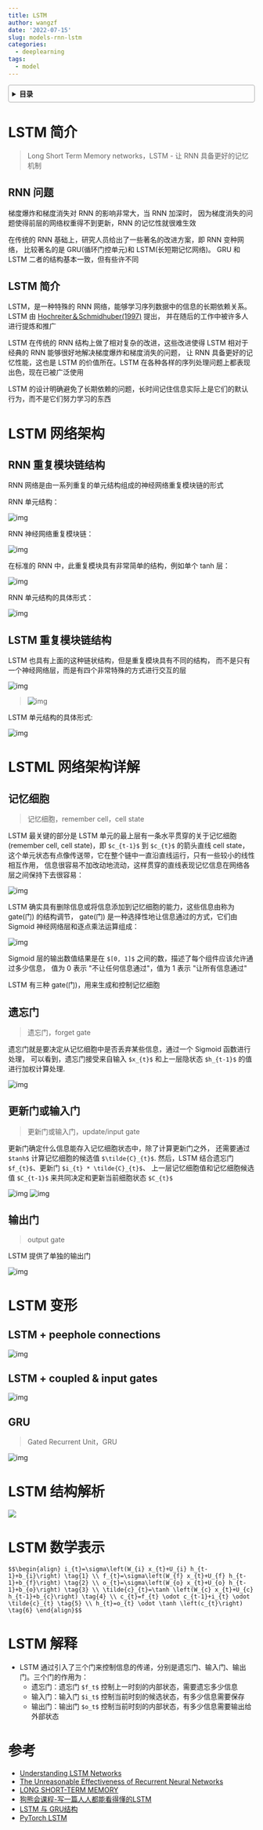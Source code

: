 ```yaml
---
title: LSTM
author: wangzf
date: '2022-07-15'
slug: models-rnn-lstm
categories:
  - deeplearning
tags:
  - model
---
```


<style>
details {
    border: 1px solid #aaa;
    border-radius: 4px;
    padding: .5em .5em 0;
}
summary {
    font-weight: bold;
    margin: -.5em -.5em 0;
    padding: .5em;
}
details[open] {
    padding: .5em;
}
details[open] summary {
    border-bottom: 1px solid #aaa;
    margin-bottom: .5em;
}
img {
    pointer-events: none;
}
</style>

<details><summary>目录</summary><p>

- [LSTM 简介](#lstm-简介)
  - [RNN 问题](#rnn-问题)
  - [LSTM 简介](#lstm-简介-1)
- [LSTM 网络架构](#lstm-网络架构)
  - [RNN 重复模块链结构](#rnn-重复模块链结构)
  - [LSTM 重复模块链结构](#lstm-重复模块链结构)
- [LSTML 网络架构详解](#lstml-网络架构详解)
  - [记忆细胞](#记忆细胞)
  - [遗忘门](#遗忘门)
  - [更新门或输入门](#更新门或输入门)
  - [输出门](#输出门)
- [LSTM 变形](#lstm-变形)
  - [LSTM + peephole connections](#lstm--peephole-connections)
  - [LSTM + coupled \& input gates](#lstm--coupled--input-gates)
  - [GRU](#gru)
- [LSTM 结构解析](#lstm-结构解析)
- [LSTM 数学表示](#lstm-数学表示)
- [LSTM 解释](#lstm-解释)
- [参考](#参考)
</p></details><p></p>

# LSTM 简介

> Long Short Term Memory networks，LSTM - 让 RNN 具备更好的记忆机制

## RNN 问题

梯度爆炸和梯度消失对 RNN 的影响非常大，当 RNN 加深时，
因为梯度消失的问题使得前层的网络权重得不到更新，RNN 的记忆性就很难生效 

在传统的 RNN 基础上，研究人员给出了一些著名的改进方案，即 RNN 变种网络，
比较著名的是 GRU(循环门控单元)和 LSTM(长短期记忆网络)。
GRU 和 LSTM 二者的结构基本一致，但有些许不同

## LSTM 简介

LSTM，是一种特殊的 RNN 网络，能够学习序列数据中的信息的长期依赖关系。
LSTM 由 [Hochreiter＆Schmidhuber(1997)](http://www.bioinf.jku.at/publications/older/2604.pdf) 提出，
并在随后的工作中被许多人进行提炼和推广

LSTM 在传统的 RNN 结构上做了相对复杂的改进，这些改进使得 LSTM 相对于经典的 RNN 能够很好地解决梯度爆炸和梯度消失的问题，
让 RNN 具备更好的记忆性能，这也是 LSTM 的价值所在。LSTM 在各种各样的序列处理问题上都表现出色，现在已被广泛使用

LSTM 的设计明确避免了长期依赖的问题，长时间记住信息实际上是它们的默认行为，而不是它们努力学习的东西

# LSTM 网络架构

## RNN 重复模块链结构

RNN 网络是由一系列重复的单元结构组成的神经网络重复模块链的形式

RNN 单元结构：

![img](images/RNN_unit1.png)

RNN 神经网络重复模块链：

![img](images/RNN_unit2.png)

在标准的 RNN 中，此重复模块具有非常简单的结构，例如单个 tanh 层：

![img](images/RNN_layer.png)

RNN 单元结构的具体形式：

![img](images/RNN_unit.png)

## LSTM 重复模块链结构

LSTM 也具有上面的这种链状结构，但是重复模块具有不同的结构，
而不是只有一个神经网络层，而是有四个非常特殊的方式进行交互的层

![img](images/LSTM_layer.png)

> ![img](images/LSTM_elements.png)

LSTM 单元结构的具体形式:

![img](images/LSTM_unit.png)

# LSTML 网络架构详解

## 记忆细胞

> 记忆细胞，remember cell，cell state

<!-- ![img](images/LSTM_cell_state.png)
![img](images/LSTM_cell_state_layer.png) -->

LSTM 最关键的部分是 LSTM 单元的最上层有一条水平贯穿的关于记忆细胞(remember cell, cell state)，即 `$c_{t-1}$` 到 `$c_{t}$` 
的箭头直线 cell state，这个单元状态有点像传送带，它在整个链中一直沿直线运行，只有一些较小的线性相互作用，
信息很容易不加改动地流动，这样贯穿的直线表现记忆信息在网络各层之间保持下去很容易：

![img](images/LSTM_cell_state.png)

LSTM 确实具有删除信息或将信息添加到记忆细胞的能力，这些信息由称为 gate(门) 的结构调节，
gate(门) 是一种选择性地让信息通过的方式，它们由 Sigmoid 神经网络层和逐点乘法运算组成：

![img](images/LSTM_gate.png)

Sigmoid 层的输出数值结果是在 `$[0, 1]$` 之间的数，描述了每个组件应该允许通过多少信息，
值为 0 表示 "不让任何信息通过"，值为 1 表示 "让所有信息通过"

LSTM 有三种 gate(门)，用来生成和控制记忆细胞

## 遗忘门

> 遗忘门，forget gate

遗忘门就是要决定从记忆细胞中是否丢弃某些信息，通过一个 Sigmoid 函数进行处理，
可以看到，遗忘门接受来自输入 `$x_{t}$` 和上一层隐状态 `$h_{t-1}$` 的值进行加权计算处理.
 
![img](images/LSTM_forget_gate_layer.png)
<!-- ![img](images/LSTM_forget_gate.png) -->

## 更新门或输入门

> 更新门或输入门，update/input gate

更新门确定什么信息能存入记忆细胞状态中，除了计算更新门之外，
还需要通过 `$tanh$` 计算记忆细胞的候选值 `$\tilde{C}_{t}$`.
然后，LSTM 结合遗忘门 `$f_{t}$`、更新门 `$i_{t} * \tilde{C}_{t}$`、
上一层记忆细胞值和记忆细胞候选值 `$C_{t-1}$` 来共同决定和更新当前细胞状态 `$C_{t}$`
   
![img](images/LSTM_input_gate_layer.png)
![img](images/LSTM_update_gate_layer.png)
<!-- ![img](images/LSTM_input_gate.png)
![img](images/LSTM_update_gate.png) -->

## 输出门

> output gate

LSTM 提供了单独的输出门

![img](images/LSTM_output_gate_layer.png)
<!-- ![img](images/LSTM_output_gate.png) -->

# LSTM 变形

## LSTM + peephole connections

![img](images/LSTM_peepholes.png)
   
## LSTM + coupled & input gates

![img](images/LSTM_coupled_input.png)

## GRU

> Gated Recurrent Unit，GRU

![img](images/LSTM_GRU.png)

# LSTM 结构解析

![](https://tva1.sinaimg.cn/large/e6c9d24egy1h5o1d0limwj21n80qg0vb.jpg)

# LSTM 数学表示

`$$\begin{align}
i_{t}=\sigma\left(W_{i} x_{t}+U_{i} h_{t-1}+b_{i}\right) \tag{1} \\
f_{t}=\sigma\left(W_{f} x_{t}+U_{f} h_{t-1}+b_{f}\right) \tag{2} \\
o_{t}=\sigma\left(W_{o} x_{t}+U_{o} h_{t-1}+b_{o}\right) \tag{3} \\
\tilde{c}_{t}=\tanh \left(W_{c} x_{t}+U_{c} h_{t-1}+b_{c}\right) \tag{4} \\
c_{t}=f_{t} \odot c_{t-1}+i_{t} \odot \tilde{c}_{t} \tag{5} \\
h_{t}=o_{t} \odot \tanh \left(c_{t}\right) \tag{6}
\end{align}$$`

# LSTM 解释

* LSTM 通过引入了三个门来控制信息的传递，分别是遗忘门、输入门、输出门。三个门的作用为：
    - 遗忘门：遗忘门 `$f_t$` 控制上一时刻的内部状态，需要遗忘多少信息
    - 输入门：输入门 `$i_t$` 控制当前时刻的候选状态，有多少信息需要保存
    - 输出门：输出门 `$o_t$` 控制当前时刻的内部状态，有多少信息需要输出给外部状态

# 参考

* [Understanding LSTM Networks](http://colah.github.io/posts/2015-08-Understanding-LSTMs/)
* [The Unreasonable Effectiveness of Recurrent Neural Networks](http://karpathy.github.io/2015/05/21/rnn-effectiveness/)
* [LONG SHORT-TERM MEMORY](http://www.bioinf.jku.at/publications/older/2604.pdf)
* [狗熊会课程-写一篇人人都能看得懂的LSTM](https://mp.weixin.qq.com/s?__biz=MzA5MjEyMTYwMg==&mid=2650243045&idx=1&sn=e77f19bf316268813dcdd572a0b49213&*hksm=88722088bf05a99e6ce2759808781884aa69c8de831cd4c27fc8198698b42289923ee41eee33&scene=21#wechat_redirect)
* [LSTM 与 GRU结构](https://blog.csdn.net/qq_28743951/article/details/78974058)
* [PyTorch LSTM](https://pytorch.org/docs/stable/generated/torch.nn.LSTM.html)
